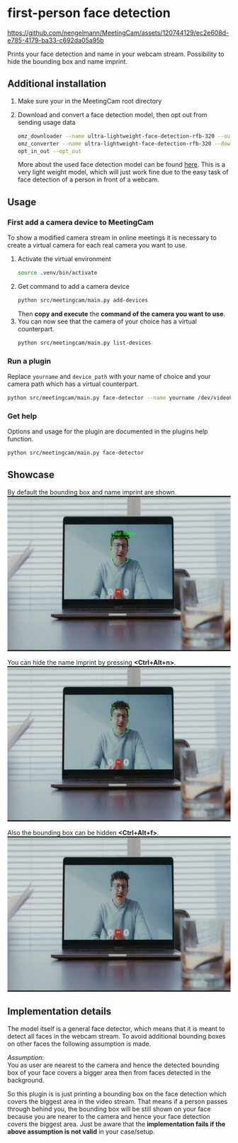 
# first-person face detection

https://github.com/nengelmann/MeetingCam/assets/120744129/ec2e608d-e785-4179-ba33-c692da05a95b

Prints your face detection and name in your webcam stream. Possibility to hide the bounding box and name imprint.

## Additional installation

1. Make sure your in the MeetingCam root directory

2. Download and convert a face detection model, then opt out from sending usage data
   ```bash
   omz_downloader --name ultra-lightweight-face-detection-rfb-320 --output_dir src/meetingcam/models
   omz_converter --name ultra-lightweight-face-detection-rfb-320 --download_dir src/meetingcam/models --output_dir src/meetingcam/models --precision=FP16
   opt_in_out --opt_out
   ```
   More about the used face detection model can be found [here](https://github.com/openvinotoolkit/open_model_zoo/blob/master/models/public/ultra-lightweight-face-detection-rfb-320/README.md).
   This is a very light weight model, which will just work fine due to the easy task of face detection of a person in front of a webcam.

## Usage

### First add a camera device to MeetingCam

To show a modified camera stream in online meetings it is necessary to create a virtual camera for each real camera you want to use.

1. Activate the virtual environment
   ```bash
   source .venv/bin/activate
   ```
2. Get command to add a camera device
   ```bash
   python src/meetingcam/main.py add-devices
   ```
   Then **copy and execute** the **command of the camera you want to use**.
3. You can now see that the camera of your choice has a virtual counterpart.
   ```bash
   python src/meetingcam/main.py list-devices
   ```

### Run a plugin
Replace `yourname` and `device_path` with your name of choice and your camera path which has a virtual counterpart.
```bash
python src/meetingcam/main.py face-detector --name yourname /dev/video0
```


### Get help
Options and usage for the plugin are documented in the plugins help function.
```bash
python src/meetingcam/main.py face-detector
```

## Showcase
By default the bounding box and name imprint are shown. \
<img src="/assets/example_face_detection_n_+_f_trigger.png" height=350>

You can hide the name imprint by pressing **<Ctrl+Alt+n>**. \
<img src="/assets/example_face_detection_face_f_trigger.png" height=350>

Also the bounding box can be hidden **<Ctrl+Alt+f>**. \
<img src="/assets/example_face_detection_no_trigger.png" height=350>



## Implementation details

The model itself is a general face detector, which means that it is meant to detect all faces in the webcam stream. To avoid additional bounding boxes on other faces the following assumption is made.

_Assumption_: \
You as user are nearest to the camera and hence the detected bounding box of your face covers a bigger area then from faces detected in the background.

So this plugin is is just printing a bounding box on the face detection which covers the biggest area in the video stream. That means if a person passes through behind you, the bounding box will be still shown on your face because you are nearer to the camera and hence your face detection covers the biggest area. 
Just be aware that the **implementation fails if the above assumption is not valid** in your case/setup.